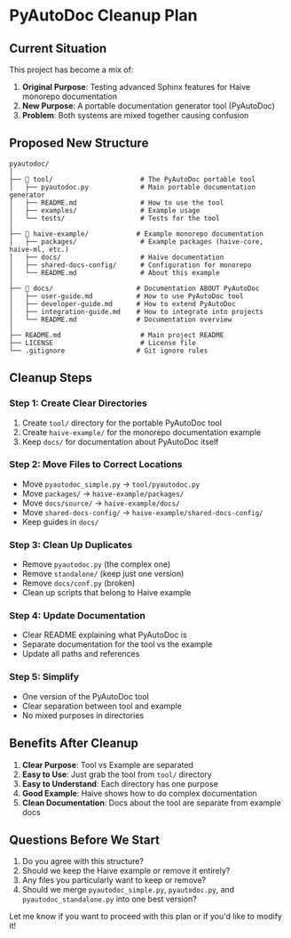# PyAutoDoc Cleanup Plan

## Current Situation

This project has become a mix of:

1. **Original Purpose**: Testing advanced Sphinx features for Haive monorepo documentation
2. **New Purpose**: A portable documentation generator tool (PyAutoDoc)
3. **Problem**: Both systems are mixed together causing confusion

## Proposed New Structure

```
pyautodoc/
│
├── 📁 tool/                      # The PyAutoDoc portable tool
│   ├── pyautodoc.py             # Main portable documentation generator
│   ├── README.md                # How to use the tool
│   ├── examples/                # Example usage
│   └── tests/                   # Tests for the tool
│
├── 📁 haive-example/            # Example monorepo documentation
│   ├── packages/                # Example packages (haive-core, haive-ml, etc.)
│   ├── docs/                    # Haive documentation
│   ├── shared-docs-config/      # Configuration for monorepo
│   └── README.md                # About this example
│
├── 📁 docs/                     # Documentation ABOUT PyAutoDoc
│   ├── user-guide.md           # How to use PyAutoDoc tool
│   ├── developer-guide.md      # How to extend PyAutoDoc
│   ├── integration-guide.md    # How to integrate into projects
│   └── README.md               # Documentation overview
│
├── README.md                    # Main project README
├── LICENSE                      # License file
└── .gitignore                  # Git ignore rules
```

## Cleanup Steps

### Step 1: Create Clear Directories

1. Create `tool/` directory for the portable PyAutoDoc tool
2. Create `haive-example/` for the monorepo documentation example
3. Keep `docs/` for documentation about PyAutoDoc itself

### Step 2: Move Files to Correct Locations

- Move `pyautodoc_simple.py` → `tool/pyautodoc.py`
- Move `packages/` → `haive-example/packages/`
- Move `docs/source/` → `haive-example/docs/`
- Move `shared-docs-config/` → `haive-example/shared-docs-config/`
- Keep guides in `docs/`

### Step 3: Clean Up Duplicates

- Remove `pyautodoc.py` (the complex one)
- Remove `standalone/` (keep just one version)
- Remove `docs/conf.py` (broken)
- Clean up scripts that belong to Haive example

### Step 4: Update Documentation

- Clear README explaining what PyAutoDoc is
- Separate documentation for the tool vs the example
- Update all paths and references

### Step 5: Simplify

- One version of the PyAutoDoc tool
- Clear separation between tool and example
- No mixed purposes in directories

## Benefits After Cleanup

1. **Clear Purpose**: Tool vs Example are separated
2. **Easy to Use**: Just grab the tool from `tool/` directory
3. **Easy to Understand**: Each directory has one purpose
4. **Good Example**: Haive shows how to do complex documentation
5. **Clean Documentation**: Docs about the tool are separate from example docs

## Questions Before We Start

1. Do you agree with this structure?
2. Should we keep the Haive example or remove it entirely?
3. Any files you particularly want to keep or remove?
4. Should we merge `pyautodoc_simple.py`, `pyautodoc.py`, and `pyautodoc_standalone.py` into one best version?

Let me know if you want to proceed with this plan or if you'd like to modify it!
